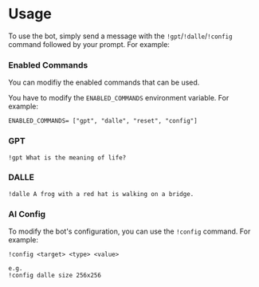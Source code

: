 # Usage

To use the bot, simply send a message with the `!gpt`/`!dalle`/`!config` command followed by your prompt. For example:

### Enabled Commands

You can modifiy the enabled commands that can be used.

You have to modify the `ENABLED_COMMANDS` environment variable. For example:

```
ENABLED_COMMANDS= ["gpt", "dalle", "reset", "config"]
```

### GPT

```
!gpt What is the meaning of life?
```

### DALLE

```
!dalle A frog with a red hat is walking on a bridge.
```

### AI Config

To modify the bot's configuration, you can use the `!config` command. For example:

```
!config <target> <type> <value>

e.g.
!config dalle size 256x256
```
